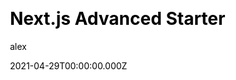 ---
title: Next.js Advanced Starter
github: https://github.com/agcty/nextjs-advanced-starter
demo: https://nextjs-advanced-starter.vercel.app/
license: null
author: alex
author_link: ''
author_twitter: agctyz
author_github: agcty
date: 2021-04-29T00:00:00.000Z
ssg:
  - Next
cms: null
css:
  - Tailwind
archetype:
  - Boilerplate
services: null
hosting:
  - Netlify
  - Vercel
description: >-
  An opinionated starter skeleton with advanced features for Next.js.Use
  Tailwind CSS, ESLint, Prettier & absolute imports instantly. Easily extendable
  zero-config template for pros and beginners.
stale: false
disabled: false
disabled_reason: null
draft: false
---